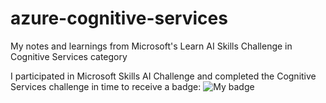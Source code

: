 # azure-cognitive-services
My notes and learnings from Microsoft's Learn AI Skills Challenge in Cognitive Services category

I participated in Microsoft Skills AI Challenge and completed the Cognitive Services challenge in time to receive a badge: 
![My badge](../images/badge.png)
